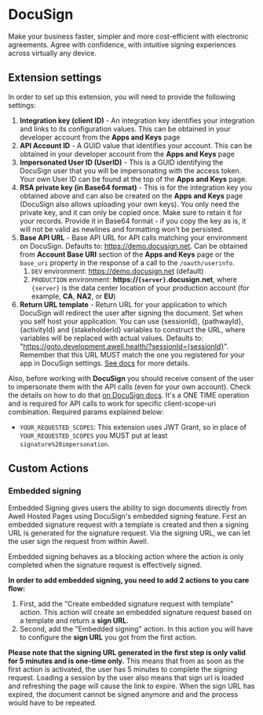 # DocuSign

Make your business faster, simpler and more cost-efficient with electronic agreements. Agree with confidence, with intuitive signing experiences across virtually any device.

## Extension settings

In order to set up this extension, you will need to provide the following settings:

1. **Integration key (client ID)** - An integration key identifies your integration and links to its configuration values. This can be obtained in your developer account from the **Apps and Keys** page
2. **API Account ID** - A GUID value that identifies your account. This can be obtained in your developer account from the **Apps and Keys** page
3. **Impersonated User ID (UserID)** - This is a GUID identifying the DocuSign user that you will be impersonating with the access token. Your own User ID can be found at the top of the **Apps and Keys** page.
4. **RSA private key (in Base64 format)** - This is for the integration key you obtained above and can also be created on the **Apps and Keys** page (DocuSign also allows uploading your own keys). You only need the private key, and it can only be copied once. Make sure to retain it for your records. Provide it in Base64 format - if you copy the key as is, it will not be valid as newlines and formatting won't be persisted.
5. **Base API URL** - Base API URL for API calls matching your environment on DocuSign. Defaults to: https://demo.docusign.net. Can be obtained from **Account Base URI** section of the **Apps and Keys** page or the `base_uri` property in the response of a call to the `/oauth/userinfo`.
   1. `DEV` environment: https://demo.docusign.net (default)
   2. `PRODUCTION` environment: **https://`{server}`.docusign.net**, where `{server}` is the data center location of your production account (for example, **CA**, **NA2**, or **EU**)
6. **Return URL template** - Return URL for your application to which DocuSign will redirect the user after signing the document. Set when you self host your application. You can use {sessionId}, {pathwayId}, {activityId} and {stakeholderId} variables to construct the URL, where variables will be replaced with actual values. Defaults to: "https://goto.development.awell.health/?sessionId={sessionId}". Remember that this URL MUST match the one you registered for your app in DocuSign settings. [See docs](https://developers.docusign.com/platform/configure-app/#redirect-uri) for more details.

Also, before working with **DocuSign** you should receive consent of the user to impersonate them with the API calls (even for your own account). Check the details on how to do that [on DocuSign docs](https://developers.docusign.com/platform/auth/consent/obtaining-individual-consent/). It's a ONE TIME operation and is required for API calls to work for specific client-scope-uri combination. Required params explained below:

- `YOUR_REQUESTED_SCOPES`: This extension uses JWT Grant, so in place of `YOUR_REQUESTED_SCOPES` you MUST put at least `signature%20impersonation`.

## Custom Actions

### Embedded signing

Embedded Signing gives users the ability to sign documents directly from Awell Hosted Pages using DocuSign's embedded signing feature. First an embedded signature request with a template is created and then a signing URL is generated for the signature request. Via the signing URL, we can let the user sign the request from within Awell.

Embedded signing behaves as a blocking action where the action is only completed when the signature request is effectively signed.

**In order to add embedded signing, you need to add 2 actions to you care flow:**

1. First, add the "Create embedded signature request with template" action. This action will create an embedded signature request based on a template and return a **sign URL**.
2. Second, add the "Embedded signing" action. In this action you will have to configure the **sign URL** you got from the first action.

**Please note that the signing URL generated in the first step is only valid for 5 minutes and is one-time only.** This means that from as soon as the first action is activated, the user has 5 minutes to complete the signing request. Loading a session by the user also means that sign url is loaded and refreshing the page will cause the link to expire. When the sign URL has expired, the document cannot be signed anymore and and the process would have to be repeated.
